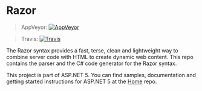 Razor
=====

> AppVeyor: [![AppVeyor](https://ci.appveyor.com/api/projects/status/olbc8ur2jna0v27j/branch/dev?svg=true)](https://ci.appveyor.com/project/aspnetci/razor/branch/dev)

> Travis:   [![Travis](https://travis-ci.org/aspnet/Razor.svg?branch=dev)](https://travis-ci.org/aspnet/Razor)

The Razor syntax provides a fast, terse, clean and lightweight way to combine server code with HTML to create dynamic web content. This repo contains the parser and the C# code generator for the Razor syntax.

This project is part of ASP.NET 5. You can find samples, documentation and getting started instructions for ASP.NET 5 at the [Home](https://www.github.com/aspnet/home) repo.

